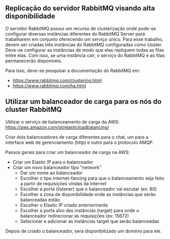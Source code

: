 ## Replicação do servidor RabbitMQ visando alta disponibilidade

O servidor RabbitMQ possui um recurso de clusterização onde pode-se configurar diversas instâncias diferentes do 
RabbitMQ Server para trabalharem em conjunto oferecendo um serviço único. 
Para esse trabalho, devem ser criadas três instâncias do RabbitMQ configuradas como cluster. 
Deve-se configurar as instâncias de modo que elas repliquem todas as filas entre elas. 
Com isso, se uma instância cair, o serviço do RabbitMQ e as filas permanecerão disponíveis.

Para isso, deve-se pesquisar a documentação do RabbitMQ em:

* https://www.rabbitmq.com/clustering.html
* https://www.rabbitmq.com/ha.html

## Utilizar um balanceador de carga para os nós do cluster RabbitMQ

Utilizar o serviço de balanceamento de carga da AWS: https://aws.amazon.com/pt/elasticloadbalancing/

Criar dois balanceadores de carga diferentes para o chat, um para a interface web de gerenciamento (http) e 
outro para o protocolo AMQP.

Passos gerais para criar um balanceador de carga na AWS:

* Criar um Elastic IP para o balanceador
* Criar um novo balanceador tipo "network"
  - Dar um nome ao balanceador  
  - Escolher o tipo internet-fancing para que o balanceamento seja feito a partir de requisições vindas da Internet
  - Escolher a porta (listener) que o balanceador vai escutar (ex: 80)
  - Escolher a zona de disponibilidade onde as instâncias que serão balanceadas estão
  - Escolher o Elastic IP criado anteriormente
  - Escolher a porta alvo das instâncias (target) para onde o balanceador redirecionar as requisições (ex: 15672)
  - Selecionar e adicionar as instâncias target que serão balanceadas
  
Depois de criado o balanceador, será disponibilizado um domínio para ele. 